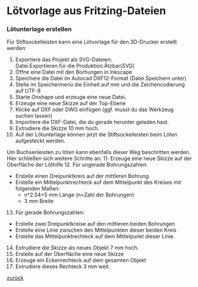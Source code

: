 <link rel="stylesheet" href="https://hi2272.github.io/StyleMD.css">

# Lötvorlage aus Fritzing-Dateien

### Lötunterlage erstellen
Für Stiftsockelleisten kann eine Lötvorlage für den 3D-Drucker erstellt werden:

1. Exportiere das Projekt als SVG-Dateien:  
Datei.Exportieren.für die Produktion.Ätzbar(SVG)
2. Öffne eine Datei mit den Borhungen in Inkscape
3. Speichere die Datei im Autocad DXF12-Format (Datei.Speichern unter)
4. Stelle im Speichermenü die Einheit auf mm und die Zeichencodierung auf UTF-8
5. Starte Onshape und erzeuge eine neue Datei.
6. Erzeuge eine neue Skizze auf der Top-Ebene
7. Klicke auf DXF oder DWG einfügen (ggf. musst du das Werkzeug suchen lassen)
8. Importiere die DXF-Datei, die du gerade herunter geladen hast.
9. Extrudiere die Skizze 10 mm hoch.
10. Auf der Lötunterlage können jetzt die Stiftsockelleisten beim Löten aufgesteckt werden.

Um Buchsenleisten zu löten kann ebenfalls dieser Weg beschritten werden. Hier schließen sich weitere Schritte an:
11. Erzeuge eine neue Skizze auf der Oberfläche der Löthilfe
12. Für ungerade Bohrungszahlen:   
- Erstelle einen Dreipunktkreis auf der mittleren Bohrung
- Erstelle ein Mittelpunktrechteck auf dem Mittelpunkt des Kreises mit folgenden Maßen:  
  - n*2.54+5 mm Länge (n=Zahl der Bohrungen)
  - 3 mm Breite
13.  Für gerade Bohrungszahlen:
  - Erstelle zwei Dreipunktkreise auf den mittleren beiden Bohrungen
- Erstelle eine Linie zwischen den Mittelpunkten dieser beiden Kreis
- Erstelle das Mittelpunktrechteck auf dem Mittelpunkt dieser Linie.

14.  Extrudiere die Skizze als neues Objekt 7 mm hoch.
15.  Erstelle auf der Oberfläche eine neue Skizze
16.  Erzeuge ein Eckenrechteck auf dem gesamten Objekt
17.  Extrudiere dieses Rechteck 3 mm weit.

[zurück](../index.html)   
